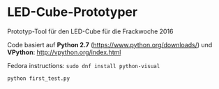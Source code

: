 # LED-Cube-Prototyper
Prototyp-Tool für den LED-Cube für die Frackwoche 2016

Code basiert auf **Python 2.7** (https://www.python.org/downloads/) und **VPython**: http://vpython.org/index.html

Fedora instructions:
`sudo dnf install python-visual`

`python first_test.py`
